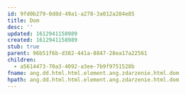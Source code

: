 ```yaml
---
id: 9fd0b279-0d8d-49a1-a278-3a012a284e85
title: Dom
desc: ''
updated: 1612941158989
created: 1612941158989
stub: true
parent: 96b51f6b-d382-441a-8847-28ea17a22561
children:
  - a5614473-70a3-4092-a3ee-7b9f9751528b
fname: ang.dd.html.html.element.ang.zdarzenie.html.dom
hpath: ang.dd.html.html.element.ang.zdarzenie.html.dom
---
```



